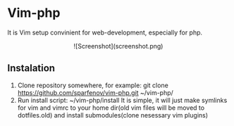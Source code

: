 # Vim-php
It is Vim setup convinient for web-development, especially for php.
<center>![Screenshot](screenshot.png)</center>

## Instalation
1. Clone repository somewhere, for example: git clone https://github.com/sparfenov/vim-php.git ~/vim-php/
2. Run install script: ~/vim-php/install 
It is simple, it will just make symlinks for vim and vimrc to your home dir(old vim files will be moved to dotfiles.old) and install submodules(clone nesessary vim plugins)
